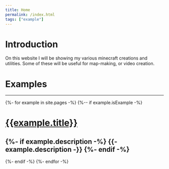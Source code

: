 ```yaml
---
title: Home
permalink: /index.html
tags: ["example"]
---
```

# Introduction  
On this website I will be showing my various minecraft creations and utilities. Some of these will be useful for map-making, or video creation.

# Examples  
---
{%- for example in site.pages -%}
{%-- if example.isExample -%}
# [{{example.title}}]({{example.url}})  
{%- if example.description -%}
  {{- example.description -}}
{%- endif -%}
---
{%- endif -%}
{%- endfor -%}
